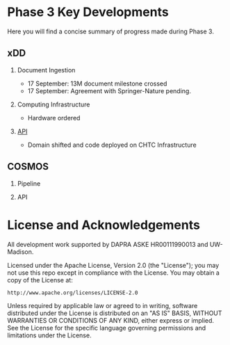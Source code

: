 # Phase 3 Key Developments
Here you will find a concise summary of progress made during Phase 3.

## xDD
1. Document Ingestion
    - 17 September: 13M document milestone crossed
    - 17 September: Agreement with Springer-Nature pending.

2. Computing Infrastructure
    - Hardware ordered

3. [API](https://xdd.wisc.edu)
    - Domain shifted and code deployed on CHTC Infrastructure

## COSMOS
1. Pipeline

2. API


# License and Acknowledgements
All development work supported by DAPRA ASKE HR00111990013 and UW-Madison.

Licensed under the Apache License, Version 2.0 (the "License");
you may not use this repo except in compliance with the License.
You may obtain a copy of the License at:

    http://www.apache.org/licenses/LICENSE-2.0

Unless required by applicable law or agreed to in writing, software
distributed under the License is distributed on an "AS IS" BASIS,
WITHOUT WARRANTIES OR CONDITIONS OF ANY KIND, either express or implied.
See the License for the specific language governing permissions and
limitations under the License.
